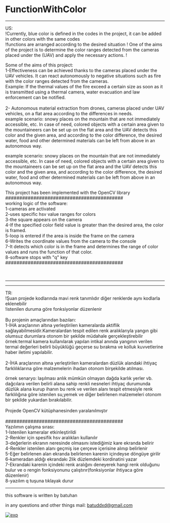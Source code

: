 # FunctionWithColor
<hr />
US: <br />
!Currently, blue color is defined in the codes in the project, it can be added in other colors with the same codes <br />
!functions are arranged according to the desired situation !
One of the aims of the project is to determine the color ranges detected from the cameras placed under the (UAV) and apply the necessary actions. !

Some of the aims of this project: <br />
1-Effectiveness can be achieved thanks to the cameras placed under the UAV vehicles. It can react autonomously to negative situations such as fire with the color ranges detected from the cameras. <br />
Example: If the thermal values of the fire exceed a certain size as soon as it is transmitted using a thermal camera, water evacuation and law enforcement can be notified. <br />
 <br />
2- Autonomous material extraction from drones, cameras placed under UAV vehicles, on a flat area according to the differences in needs.<br />
example scenario: snowy places on the mountain that are not immediately accessible, etc. In case of need, colored objects with a certain area given to the mountaineers can be set up on the flat area and the UAV detects this color and the given area, and according to the color difference, the desired water, food and other determined materials can be left from above in an autonomous way. <br />

example scenario: snowy places on the mountain that are not immediately accessible, etc. In case of need, colored objects with a certain area given to the mountaineers can be set up on the flat area and the UAV detects this color and the given area, and according to the color difference, the desired water, food and other determined materials can be left from above in an autonomous way. <br />

This project has been implemented with the OpenCV library <br />
########################################## <br />
working logic of the software:<br />
1-cameras are activated<br />
2-uses specific hsv value ranges for colors <br />
3-the square appears on the camera<br />
4-If the specified color field value is greater than the desired area, the color is framed. <br />
5-loop is entered if the area is inside the frame on the camera <br />
6-Writes the coordinate values from the camera to the console <br />
7-It detects which color is in the frame and determines the range of color values and runs the function of that color. <br />
8-software stops with "q" key <br />
########################################## <br />
<br />
<br />
<hr />
<hr />
TR: <br />
!Şuan projede kodlarında mavi renk tanımlıdır diğer renklerde aynı kodlarla eklenebilir <br />
!istenilen duruma göre fonksiyonlar düzenlenir <br />
<br />
Bu projenin amaçlarından bazıları: <br />
1-İHA araçlarının altına yerleştirilen kameralarda aktiflik sağlayabilmesidir.Kameralardan tespit edilen renk aralıklarıyla yangın gibi olumsuz durumlara otonom bir şekilde müdahale gerçekleştirebilir <br />
örnek:termal kamera kullanılarak yapılan intikal anında yangının verilen termal değerleri belirli büyüklüğü geçerse su bırakma ve kolluk kuvvetlerine haber iletimi yapılabilir. <br />
 <br />
2-İHA araçlarının altına yerleştirilen kameralardan düzlük alandaki ihtiyaç farklılıklarına göre malzemelerin ihadan otonom birşekilde atılması.<br />

örnek senaryo: laşılması anlık mümkün olmayan dağda karlık yerler vb. dağcılara verilen belirli alana sahip renkli nesneleri ihtiyaç durumunda düzlük alana kurup ihanın bu renk ve verilen alanı tespit etmesiyle renk farklılığına göre istenilen su,yemek ve diğer belirlenen malzemeleri otonom bir şekilde yukardan bırakılabilir. <br />
<br />
Projede OpenCV kütüphanesinden yaralanılmıştır <br />
<br />
########################################## <br />
Yazılımın çalışma sırası: <br />
1-İstenilen kameralar etkinleştirildi <br />
2-Renkler için spesifik hsv aralıkları kullanılır <br/>
3-değerlerin ekranın neresinde olmasını istediğimiz kare ekranda belirir <br/>
4-Renkler istenilen alanı geçmiş ise çerçeve içerisine alınıp belirlenir <br />
5-Eğer belirlenen alan ekranda belirlenen karenin içindeyse döngüye girilir <br />
6-kameradan aldığı ekrandakı 2lik düzlemdeki  kordinatini yazar <br />
7-Ekrandaki karenin içindeki renk aralığını deneyerek hangi renk olduğunu bulur ve o rengin fonksiyonunu çalıştırır(fonksiyonlar ihtiyaca göre düzenlenir) <br />
8-yazılım q tuşuna tıklayak durur <br />
<hr />







this software is written by batuhan

in any questions and other things mail: batuddxd@gmail.com

<a href="https://ibb.co/GxQGnfs"><img src="https://i.ibb.co/yfFKdmh/exp.png" alt="exp" border="0"></a>

